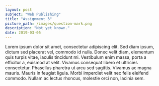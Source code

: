 ```yaml
---
layout: post
subject: "Web Publishing"
title: "Assignment 3"
picture_path: /images/question-mark.png
description: "Not yet known."
date: 2019-03-05
---
```


Lorem ipsum dolor sit amet, consectetur adipiscing elit. Sed diam ipsum, dictum sed placerat vel, commodo id nulla. Donec velit diam, elementum quis turpis vitae, iaculis tincidunt mi. Vestibulum enim massa, porta a efficitur a, euismod at velit. Vivamus consequat libero et ultricies consectetur. Phasellus pharetra ut arcu sed sagittis. Vivamus ac magna mauris. Mauris in feugiat ligula. Morbi imperdiet velit nec felis eleifend commodo. Nullam ac lectus rhoncus, molestie orci non, lacinia sem.